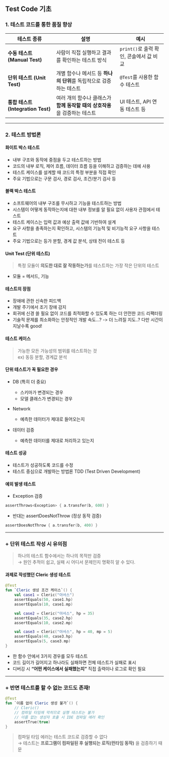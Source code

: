 ## Test Code 기초

### 1. 테스트 코드를 통한 품질 향상

| **테스트 종류**                    | **설명**                                      | **예시**                      |
|-------------------------------|---------------------------------------------|-----------------------------|
| **수동 테스트 (Manual Test)**      | 사람이 직접 실행하고 결과를 확인하는 테스트 방식                 | `print()`로 출력 확인, 콘솔에서 값 비교 |
| **단위 테스트 (Unit Test)**        | 개별 함수나 메서드 등 **하나의 단위**를 독립적으로 검증하는 테스트     | `@Test`를 사용한 함수 테스트         |
| **통합 테스트 (Integration Test)** | 여러 개의 함수나 클래스가 **함께 동작할 때의 상호작용**을 검증하는 테스트 | UI 테스트, API 연동 테스트 등        |

---

### 2. 테스트 방법론

#### 화이트 박스 테스트

- 내부 구조와 동작에 중점을 두고 테스트하는 방법
- 코드의 내부 로직, 제어 흐름, 데이터 흐름 등을 이해하고 검증하는 데에 사용
- 테스트 케이스를 설계할 때 코드의 특정 부분을 직접 확인
- 주요 기법으로는 구문 검사, 경로 검사, 조건/분기 검사 등

#### 블랙 박스 테스트

- 소프트웨어의 내부 구조를 무시하고 기능을 테스트하는 방법
- 시스템이 어떻게 동작하는지에 대한 내부 정보를 알 필요 없이 사용자 관점에서 테스트
- 테스트 케이스는 입력 값과 예상 출력 값에 기반하여 설계
- 요구 사항을 충족하는지 확인하고, 시스템의 기능적 및 비기능적 요구 사항을 테스트
- 주요 기법으로는 등가 분할, 경계 값 분석, 상태 전이 테스트 등

#### Unit Test (단위 테스트)

> 특정 모듈이 **의도한 대로 잘 작동하는가**를 테스트하는 가장 작은 단위의 테스트 </br>

- 모듈 = 메서드, 기능

#### 테스트의 장점

- 장애에 관한 신속한 피드백
- 개발 주기에서 조기 장애 감지
- 회귀에 신경 쓸 필요 없이 코드를 최적화할 수 있도록 하는 더 안전한 코드 리팩터링
- 기술적 문제를 최소화하는 안정적인 개발 속도...? -> 더 느려질 지도..? 다만 시간이 지날수록 good!

#### 테스트 케이스

> 가능한 모든 가능성의 범위를 테스트하는 것 </br>
> ex) 동등 분할, 경계값 분석

#### 단위 테스트가 꼭 필요한 경우

- DB (특히 더 중요)
    - 스키마가 변경되는 경우
    - 모델 클래스가 변경되는 경우

- Network
    - 예측한 데이터가 제대로 들어오는지

- 데이터 검증
    - 예측한 데이터를 제대로 처리하고 있는지

#### 테스트 성공

- 테스트가 성공하도록 코드를 수정
- 테스트 중심으로 개발하는 방법론 TDD (Test Driven Development)

#### 예외 발생 테스트

- Exception 검증

```kotlin
assertThrows<Exception> { a.transfer(b, 600) }
```

- 반대는 assertDoesNotThrow (정상 동작 검증)

```kotlin
assertDoesNotThrow { a.transfer(b, 400) }
```

---

### + 단위 테스트 작성 시 유의점

> 하나의 테스트 함수에서는 하나의 목적만 검증 </br>
> → 원인 추적이 쉽고, 실패 시 어디서 문제인지 명확히 알 수 있다.

#### 과제로 작성했던 Cleric 생성 테스트

```kotlin
@Test
fun `Cleric 생성 조건 케이스`() {
    val case1 = Cleric("아서스")
    assertEquals(50, case1.hp)
    assertEquals(10, case1.mp)

    val case2 = Cleric("아서스", hp = 35)
    assertEquals(35, case2.hp)
    assertEquals(10, case2.mp)

    val case3 = Cleric("아서스", hp = 40, mp = 5)
    assertEquals(40, case3.hp)
    assertEquals(5, case3.mp)
}
```

- 한 함수 안에서 3가지 경우를 모두 테스트
- 코드 길이가 길어지고 하나라도 실패하면 전체 테스트가 실패로 표시
- 디버깅 시 **“어떤 케이스에서 실패했는지”** 직접 출력이나 로그로 확인 필요

---

### + 반면 테스트를 할 수 없는 코드도 존재!

```kotlin
@Test
fun `이름 없이 Cleric 생성 불가`() {
    // Cleric()
    // 컴파일 타임에 막히므로 실행 테스트는 불가
    // 이름 없는 생성자 호출 시 IDE 컴파일 에러 확인
    assertTrue(true)
}
```

> 컴파일 타임 에러는 테스트 코드로 검증할 수 없다 </br>
> → 테스트는 **프로그램이 컴파일된 후 실행되는 로직(런타임 동작)** 을 검증하기 때문